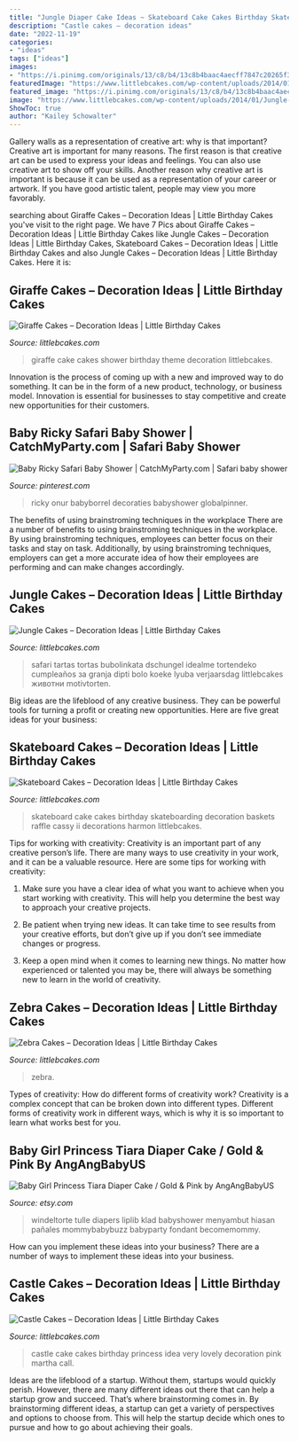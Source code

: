 ```yaml
---
title: "Jungle Diaper Cake Ideas ~ Skateboard Cake Cakes Birthday Skateboarding Decoration Baskets Raffle Cassy Ii Decorations Harmon Littlebcakes"
description: "Castle cakes – decoration ideas"
date: "2022-11-19"
categories:
- "ideas"
tags: ["ideas"]
images:
- "https://i.pinimg.com/originals/13/c8/b4/13c8b4baac4aecff7847c20265f394e2.png"
featuredImage: "https://www.littlebcakes.com/wp-content/uploads/2014/01/Zebra-Cake-Pictures.jpg"
featured_image: "https://i.pinimg.com/originals/13/c8/b4/13c8b4baac4aecff7847c20265f394e2.png"
image: "https://www.littlebcakes.com/wp-content/uploads/2014/01/Jungle-Cakes.jpg"
ShowToc: true
author: "Kailey Schowalter"
---
```



Gallery walls as a representation of creative art: why is that important?
Creative art is important for many reasons. The first reason is that creative art can be used to express your ideas and feelings. You can also use creative art to show off your skills. Another reason why creative art is important is because it can be used as a representation of your career or artwork. If you have good artistic talent, people may view you more favorably.

	

		
searching about Giraffe Cakes – Decoration Ideas | Little Birthday Cakes you've visit to the right page. We have 7 Pics about Giraffe Cakes – Decoration Ideas | Little Birthday Cakes like Jungle Cakes – Decoration Ideas | Little Birthday Cakes, Skateboard Cakes – Decoration Ideas | Little Birthday Cakes and also Jungle Cakes – Decoration Ideas | Little Birthday Cakes. Here it is:
		
    
## Giraffe Cakes – Decoration Ideas | Little Birthday Cakes

<img loading=lazy src="http://www.littlebcakes.com/wp-content/uploads/2014/01/Giraffe-Cake-Pictures.jpg" onerror="this.onerror=null;this.src='https://tse2.mm.bing.net/th?id=OIP.qTUJM5-YD-vRUw2bn1Bs0QHaLG&amp;pid=15.1';" alt="Giraffe Cakes – Decoration Ideas | Little Birthday Cakes">

_Source: littlebcakes.com_

>giraffe cake cakes shower birthday theme decoration littlebcakes. 

	

Innovation is the process of coming up with a new and improved way to do something. It can be in the form of a new product, technology, or business model. Innovation is essential for businesses to stay competitive and create new opportunities for their customers.

    
## Baby Ricky Safari Baby Shower | CatchMyParty.com | Safari Baby Shower

<img loading=lazy src="https://i.pinimg.com/originals/13/c8/b4/13c8b4baac4aecff7847c20265f394e2.png" onerror="this.onerror=null;this.src='https://tse4.mm.bing.net/th?id=OIP.3EnYD8lVU4AX1O_euZ5TZQHaJ4&amp;pid=15.1';" alt="Baby Ricky Safari Baby Shower | CatchMyParty.com | Safari baby shower">

_Source: pinterest.com_

>ricky onur babyborrel decoraties babyshower globalpinner. 

	

The benefits of using brainstroming techniques in the workplace
There are a number of benefits to using brainstroming techniques in the workplace. By using brainstroming techniques, employees can better focus on their tasks and stay on task. Additionally, by using brainstroming techniques, employers can get a more accurate idea of how their employees are performing and can make changes accordingly.

    
## Jungle Cakes – Decoration Ideas | Little Birthday Cakes

<img loading=lazy src="https://www.littlebcakes.com/wp-content/uploads/2014/01/Jungle-Cakes.jpg" onerror="this.onerror=null;this.src='https://tse4.mm.bing.net/th?id=OIP.XjsE-6s-_lLIZiy3qHm-ewHaJ4&amp;pid=15.1';" alt="Jungle Cakes – Decoration Ideas | Little Birthday Cakes">

_Source: littlebcakes.com_

>safari tartas tortas bubolinkata dschungel idealme tortendeko cumpleaños за granja dipti bolo koeke lyuba verjaarsdag littlebcakes животни motivtorten. 

	

Big ideas are the lifeblood of any creative business. They can be powerful tools for turning a profit or creating new opportunities. Here are five great ideas for your business:

    
## Skateboard Cakes – Decoration Ideas | Little Birthday Cakes

<img loading=lazy src="http://www.littlebcakes.com/wp-content/uploads/2014/01/Skateboard-Cake-Ideas.jpg" onerror="this.onerror=null;this.src='https://tse4.mm.bing.net/th?id=OIP.IWpwlegWypc8v5nnI-6eVQHaFj&amp;pid=15.1';" alt="Skateboard Cakes – Decoration Ideas | Little Birthday Cakes">

_Source: littlebcakes.com_

>skateboard cake cakes birthday skateboarding decoration baskets raffle cassy ii decorations harmon littlebcakes. 

	

Tips for working with creativity:
Creativity is an important part of any creative person’s life. There are many ways to use creativity in your work, and it can be a valuable resource. Here are some tips for working with creativity:
1. Make sure you have a clear idea of what you want to achieve when you start working with creativity. This will help you determine the best way to approach your creative projects.

2. Be patient when trying new ideas. It can take time to see results from your creative efforts, but don’t give up if you don’t see immediate changes or progress.

3. Keep a open mind when it comes to learning new things. No matter how experienced or talented you may be, there will always be something new to learn in the world of creativity.


    
## Zebra Cakes – Decoration Ideas | Little Birthday Cakes

<img loading=lazy src="https://www.littlebcakes.com/wp-content/uploads/2014/01/Zebra-Cake-Pictures.jpg" onerror="this.onerror=null;this.src='https://tse4.mm.bing.net/th?id=OIP.Amx5WXNzzEtwMSk6dkhg8AHaJ4&amp;pid=15.1';" alt="Zebra Cakes – Decoration Ideas | Little Birthday Cakes">

_Source: littlebcakes.com_

>zebra. 

	

Types of creativity: How do different forms of creativity work?
Creativity is a complex concept that can be broken down into different types. Different forms of creativity work in different ways, which is why it is so important to learn what works best for you.

    
## Baby Girl Princess Tiara Diaper Cake / Gold &amp; Pink By AngAngBabyUS

<img loading=lazy src="https://img1.etsystatic.com/076/0/11379082/il_570xN.817182591_3tpf.jpg" onerror="this.onerror=null;this.src='https://tse4.mm.bing.net/th?id=OIP.8q7C2G8J-CIUTHuSCBaINQHaLH&amp;pid=15.1';" alt="Baby Girl Princess Tiara Diaper Cake / Gold &amp; Pink by AngAngBabyUS">

_Source: etsy.com_

>windeltorte tulle diapers liplib klad babyshower menyambut hiasan pañales mommybabybuzz babyparty fondant becomemommy. 

	

How can you implement these ideas into your business?
There are a number of ways to implement these ideas into your business.

    
## Castle Cakes – Decoration Ideas | Little Birthday Cakes

<img loading=lazy src="http://www.littlebcakes.com/wp-content/uploads/2013/08/Castle-Birthday-Cake1.jpg" onerror="this.onerror=null;this.src='https://tse3.mm.bing.net/th?id=OIP.fmACoxQcK5XEx2a0ggvWZgHaJ4&amp;pid=15.1';" alt="Castle Cakes – Decoration Ideas | Little Birthday Cakes">

_Source: littlebcakes.com_

>castle cake cakes birthday princess idea very lovely decoration pink martha call. 

	

Ideas are the lifeblood of a startup. Without them, startups would quickly perish. However, there are many different ideas out there that can help a startup grow and succeed. That’s where brainstorming comes in. By brainstorming different ideas, a startup can get a variety of perspectives and options to choose from. This will help the startup decide which ones to pursue and how to go about achieving their goals.

